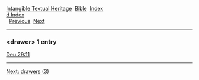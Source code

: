 [Intangible Textual Heritage](../../index)  [Bible](../index) 
[Index](index)   
[d Index](_d_)  
  [Previous](c03368)  [Next](c03370) 

------------------------------------------------------------------------

### &lt;drawer&gt; 1 entry

[Deu 29:11](../kjv/deu029.htm#011)  

------------------------------------------------------------------------

[Next: drawers (3)](c03370)
